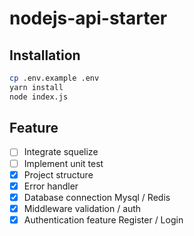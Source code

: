 # nodejs-api-starter

## Installation

```bash
cp .env.example .env
yarn install
node index.js
```

## Feature 
- [ ] Integrate squelize
- [ ] Implement unit test
- [x] Project structure 
- [x] Error handler
- [x] Database connection Mysql / Redis
- [x] Middleware validation / auth 
- [x] Authentication feature Register / Login
